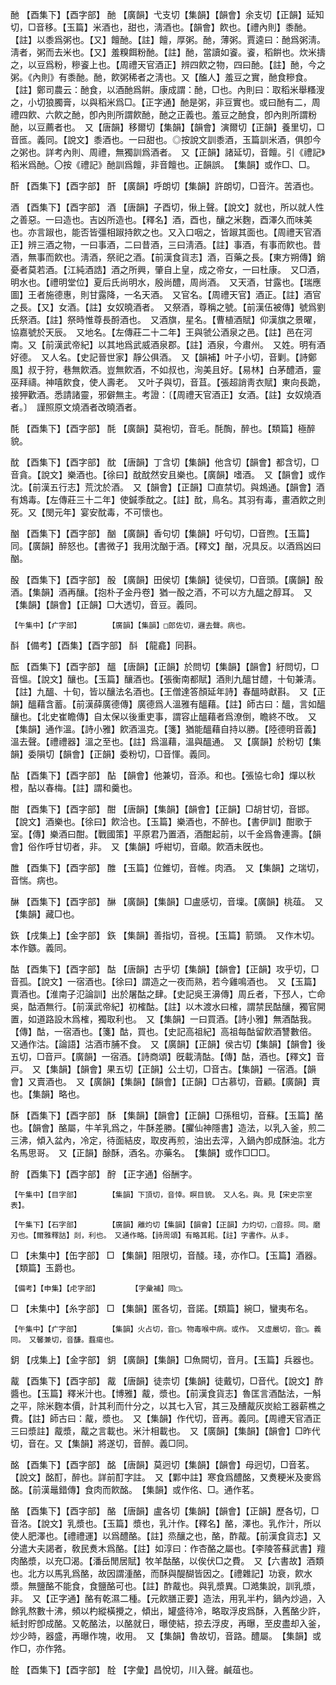 <!-- { "loadSidebar": true } -->
酏	【酉集下】【酉字部】	酏	【廣韻】弋支切【集韻】【韻會】余支切【正韻】延知切，□音移。【玉篇】米酒也，甜也，淸酒也。【韻會】飮也。【禮內則】黍酏。【註】以黍爲粥也。【又】饘酏。【註】饘，厚粥。酏，薄粥。賈逵曰：酏爲粥淸。淸者，粥而去米也。【又】羞糗餌粉酏。【註】酏，當讀如餈。餈，稻餠也。炊米擣之，以豆爲粉，糝餈上也。【周禮天官酒正】辨四飮之物，四曰酏。【註】酏，今之粥。《內則》有黍酏。酏，飮粥稀者之淸也。又【醢人】羞豆之實，酏食糝食。【註】鄭司農云：酏食，以酒酏爲餠。康成謂：酏，□也。內則曰：取稻米舉糔溲之，小切狼臅膏，以與稻米爲□。【正字通】酏是粥，非豆實也。或曰酏有二，周禮四飮、六飮之酏，卽內則所謂飮酏，酏之正義也。羞豆之酏食，卽內則所謂粉酏，以豆薦者也。　又【唐韻】移爾切【集韻】【韻會】演爾切【正韻】養里切，□音匜。義同。【說文】黍酒也。一曰甜也。◎按說文訓黍酒，玉篇訓米酒，俱卽今之粥也。詳考內則、周禮，無獨訓爲酒者。　又【正韻】諸延切，音饘。引《禮記》稻米爲酏。〇按《禮記》酏訓爲饘，非音饘也。正韻誤。　【集韻】或作□、□。

酐	【酉集下】【酉字部】	酐	【廣韻】呼朗切【集韻】許朗切，□音汻。苦酒也。

酒	【酉集下】【酉字部】	酒	【唐韻】子酉切，愀上聲。【說文】就也，所以就人性之善惡。一曰造也。吉凶所造也。【釋名】酒，酉也，釀之米麴，酉澤久而味美也。亦言踧也，能否皆彊相踧持飮之也。又入口咽之，皆踧其面也。【周禮天官酒正】辨三酒之物，一曰事酒，二曰昔酒，三曰淸酒。【註】事酒，有事而飮也。昔酒，無事而飮也。淸酒，祭祀之酒。【前漢食貨志】酒，百藥之長。【東方朔傳】銷憂者莫若酒。【江純酒誥】酒之所興，肇自上皇，成之帝女，一曰杜康。　又□酒，明水也。【禮明堂位】夏后氏尚明水，殷尚醴，周尚酒。　又天酒，甘露也。【瑞應圖】王者施德惠，則甘露降，一名天酒。　又官名。【周禮天官】酒正。【註】酒官之長。【又】女酒。【註】女奴曉酒者。　又祭酒，尊稱之號。【前漢伍被傳】號爲劉氏祭酒。【註】祭時惟尊長酹酒也。　又酒旗，星名。【曹植酒賦】仰漢旗之景曜，協嘉號於天辰。　又地名。【左傳莊二十二年】王與虢公酒泉之邑。【註】邑在河南。又【前漢武帝紀】以其地爲武威酒泉郡。【註】酒泉，今肅州。　又姓。明有酒好德。　又人名。【史記晉世家】靜公俱酒。　又【韻補】叶子小切，音剿。【詩鄭風】叔于狩，巷無飮酒。豈無飮酒，不如叔也，洵美且好。【易林】白茅醴酒，靈巫拜禱。神嘻飮食，使人壽老。　又叶子與切，音苴。【張超誚靑衣賦】東向長跪，接狎歡酒。悉請諸靈，邪僻無主。考證：〔【周禮天官酒正】女酒。【註】女奴燒酒者。〕　謹照原文燒酒者改曉酒者。 

酕	【酉集下】【酉字部】	酕	【廣韻】莫袍切，音毛。酕醄，醉也。【類篇】極醉貌。

酖	【酉集下】【酉字部】	酖	【唐韻】丁含切【集韻】他含切【韻會】都含切，□音貪。【說文】樂酒也。【徐曰】酖酖然安且樂也。【廣韻】嗜酒。　又【韻會】或作沈。【前漢五行志】荒沈於酒。　又【韻會】【正韻】□直禁切。與鴆通。【韻會】酒有鴆毒。【左傳莊三十二年】使鍼季酖之。【註】酖，鳥名。其羽有毒，畫酒飮之則死。又【閔元年】宴安酖毒，不可懷也。

酗	【酉集下】【酉字部】	酗	【廣韻】香句切【集韻】吁句切，□音煦。【玉篇】同。【廣韻】醉怒也。【書微子】我用沈酗于酒。【釋文】酗，况具反。以酒爲凶曰酗。

酘	【酉集下】【酉字部】	酘	【廣韻】田侯切【集韻】徒侯切，□音頭。【廣韻】酘酒。【集韻】酒再釀。【抱朴子金丹卷】猶一酘之酒，不可以方九醞之醇耳。　又【集韻】【韻會】【正韻】□大透切，音豆。義同。

	【午集中】【疒字部】		【廣韻】【集韻】□郎佐切，邏去聲。病也。

酙	【備考】【酉集】【酉字部】	酙	【龍龕】同斟。

酝	【酉集下】【酉字部】	醞	【唐韻】【正韻】於問切【集韻】【韻會】紆問切，□音慍。【說文】釀也。【玉篇】釀酒也。【張衡南都賦】酒則九醞甘醴，十旬兼淸。【註】九醞、十旬，皆以釀法名酒也。【王僧達答顏延年詩】春醞時獻斟。　又【正韻】醞藉含蓄。【前漢薛廣德傳】廣德爲人溫雅有醞藉。【註】師古曰：醞，言如醞釀也。【北史崔瞻傳】自太保以後重吏事，謂容止醞藉者爲潦倒，瞻終不攺。　又【集韻】通作溫。【詩小雅】飮酒溫克。【箋】猶能醞藉自持以勝。【陸德明音義】溫去聲。【禮禮器】溫之至也。【註】爲溫藉，溫與醞通。　又【廣韻】於粉切【集韻】委隕切【韻會】【正韻】委粉切，□音惲。義同。

酟	【酉集下】【酉字部】	酟	【韻會】他兼切，音添。和也。【張協七命】燀以秋橙，酟以春梅。【註】謂和羹也。

酣	【酉集下】【酉字部】	酣	【唐韻】【集韻】【韻會】【正韻】□胡甘切，音邯。【說文】酒樂也。【徐曰】飮洽也。【玉篇】樂酒也，不醉也。【書伊訓】酣歌于室。【傳】樂酒曰酣。【戰國策】平原君乃置酒，酒酣起前，以千金爲魯連壽。【韻會】俗作呼甘切者，非。　又【集韻】呼紺切，音顑。飮酒未旣也。

醀	【酉集下】【酉字部】	醀	【玉篇】位錐切，音帷。肉酒。　又【集韻】之瑞切，音惴。病也。

醂	【酉集下】【酉字部】	醂	【廣韻】【集韻】□盧感切，音壈。【廣韻】桃葅。　又【集韻】藏□也。

鉃	【戌集上】【金字部】	鉃	【集韻】善指切，音視。【玉篇】箭頭。　又作木切。本作鏃。義同。

酤	【酉集下】【酉字部】	酤	【唐韻】古乎切【集韻】【韻會】【正韻】攻乎切，□音孤。【說文】一宿酒也。【徐曰】謂造之一夜而熟，若今雞鳴酒也。　又【玉篇】賣酒也。【淮南子氾論訓】出於屠酤之肆。【史記吳王濞傳】周丘者，下邳人，亡命吳，酤酒無行。【前漢武帝紀】初榷酤。【註】以木渡水曰榷，謂禁民酤釀，獨官開置，如道路設木爲榷，獨取利也。　又【集韻】一曰買酒。【詩小雅】無酒酤我。【傳】酤，一宿酒也。【箋】酤，買也。【史記高祖紀】高祖每酤留飮酒讐數倍。　又通作沽。【論語】沽酒市脯不食。　又【廣韻】【正韻】侯古切【集韻】【韻會】後五切，□音戸。【廣韻】一宿酒。【詩商頌】旣載淸酤。【傳】酤，酒也。【釋文】音戸。　又【集韻】【韻會】果五切【正韻】公土切，□音古。【集韻】一宿酒。【韻會】又賣酒也。　又【廣韻】【集韻】【韻會】【正韻】□古慕切，音顧。【廣韻】賣也。【集韻】略也。

酥	【酉集下】【酉字部】	酥	【集韻】【韻會】【正韻】□孫租切，音蘇。【玉篇】酪也。【韻會】酪屬，牛羊乳爲之，牛酥差勝。【臞仙神隱書】造法，以乳入釜，煎二三沸，傾入盆內，冷定，待面結皮，取皮再煎，油出去滓，入鍋內卽成酥油。北方名馬思哥。　又【正韻】酴酥，酒名。亦藥名。　【集韻】或作□□□。

酧	【酉集下】【酉字部】	酧	【正字通】俗酬字。

	【午集中】【目字部】		【集韻】下頂切，音悻。瞑目貌。　又人名。與。見【宋史宗室表】。

	【午集下】【石字部】		【廣韻】離灼切【集韻】【韻會】【正韻】力灼切，□音掠。同。磨刃也。【爾雅釋詁】剡，利也。　又通作略。【詩周頌】有略其耜。【註】字書作。从丯。

□	【未集中】【缶字部】	□	【集韻】阻限切，音醆。琖，亦作□。【玉篇】酒器。【類篇】玉爵也。

	【備考】【申集】【虍字部】		【字彙補】同□。

□	【未集中】【糸字部】	□	【集韻】匿各切，音諾。【類篇】綩□，蠻夷布名。

	【午集中】【疒字部】		【集韻】火占切，音□。物毒喉中病。或作。　又虛嚴切，音□。義同。　又馨兼切，音馦。蠚瘍也。

鈅	【戌集上】【金字部】	鈅	【廣韻】【集韻】□魚闕切，音月。【玉篇】兵器也。

酨	【酉集下】【酉字部】	酨	【唐韻】徒柰切【集韻】徒戴切，□音代。【說文】酢醬也。【玉篇】釋米汁也。【博雅】酨，漿也。【前漢食貨志】魯匡言酒酤法，一斛之平，除米麴本價，計其利而什分之，以其七入官，其三及醩酨灰炭給工器薪樵之費。【註】師古曰：酨，漿也。　又【集韻】作代切，音再。義同。【周禮天官酒正三曰漿註】酨漿，酨之言載也。米汁相載也。　又【廣韻】【集韻】【韻會】□昨代切，音在。又【集韻】將遂切，音醉。義□同。

酩	【酉集下】【酉字部】	酩	【唐韻】莫迥切【集韻】【韻會】母迥切，□音茗。【說文】酩酊，醉也。詳前酊字註。　又【鄴中註】寒食爲醴酩，又煑粳米及麥爲酩。【前漢鼂錯傳】食肉而飮酩。　【集韻】或作佲、□。通作茗。

酪	【酉集下】【酉字部】	酪	【唐韻】盧各切【集韻】【韻會】【正韻】歷各切，□音洛。【說文】乳漿也。【玉篇】漿也，乳汁作。【釋名】酪，澤也。乳作汁，所以使人肥澤也。【禮禮運】以爲醴酪。【註】烝釀之也，酪，酢酨。【前漢食貨志】又分遣大夫謁者，敎民煑木爲酪。【註】如淳曰：作杏酪之屬也。【李陵答蘇武書】羶肉酪漿，以充□渴。【潘岳閒居賦】牧羊酤酪，以俟伏□之費。　又【六書故】酒類也。北方以馬乳爲酪，故因謂湩酪，而酥與醍醐皆因之。【禮雜記】功衰，飮水漿。無鹽酪不能食，食鹽酪可也。【註】酢酨也。與乳漿異。□澔集說，訓乳漿，非。　又【正字通】酪有乾濕二種。【元飮膳正要】造法，用乳半杓，鍋內炒過，入餘乳熬數十沸，頻以杓縱橫攪之，傾出，罐盛待冷，略取浮皮爲酥，入舊酪少許，紙封貯卽成酪。又乾酪法，以酪就日，曝使結，掠去浮皮，再曝，至皮盡却入釜，炒少時，器盛，再曝作塊，收用。　又【集韻】魯故切，音路。醴屬。　【集韻】或作□，亦作嗠。

酫	【酉集下】【酉字部】	酫	【字彙】昌悅切，川入聲。鹹葅也。

